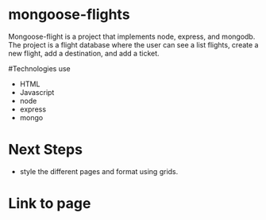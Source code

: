 # mongoose-flights

Mongoose-flight is a project that implements node, express, and mongodb. The project is a flight database where the user can see a list flights, create a new flight, add a destination, and add a ticket.


#Technologies use 
* HTML
* Javascript 
* node 
* express
* mongo


# Next Steps
* style the different pages and format using grids. 

# Link to page 
